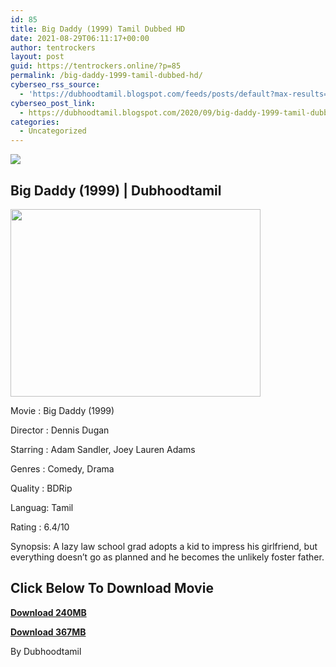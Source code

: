 ```yaml
---
id: 85
title: Big Daddy (1999) Tamil Dubbed HD
date: 2021-08-29T06:11:17+00:00
author: tentrockers
layout: post
guid: https://tentrockers.online/?p=85
permalink: /big-daddy-1999-tamil-dubbed-hd/
cyberseo_rss_source:
  - 'https://dubhoodtamil.blogspot.com/feeds/posts/default?max-results=150&start-index=151'
cyberseo_post_link:
  - https://dubhoodtamil.blogspot.com/2020/09/big-daddy-1999-tamil-dubbed-hd.html
categories:
  - Uncategorized
---
```

<div class="media_block">
  <img src="https://1.bp.blogspot.com/-ERZs1Z4CdL8/X1SrxqcEr8I/AAAAAAAACVI/NWlgsqrw1yU1KoJ8IuIyB_lZw3q2GZ7MQCNcBGAsYHQ/s72-w400-h300-c/big-daddy-cinema-quad-movie-poster-%25283%2529.jpg" class="media_thumbnail" />
</div>

## Big Daddy (1999) | Dubhoodtamil

<div class="separator">
  <a href="https://1.bp.blogspot.com/-ERZs1Z4CdL8/X1SrxqcEr8I/AAAAAAAACVI/NWlgsqrw1yU1KoJ8IuIyB_lZw3q2GZ7MQCNcBGAsYHQ/s1050/big-daddy-cinema-quad-movie-poster-%25283%2529.jpg"><img loading="lazy" border="0" data-original-height="787" data-original-width="1050" height="300" src="https://1.bp.blogspot.com/-ERZs1Z4CdL8/X1SrxqcEr8I/AAAAAAAACVI/NWlgsqrw1yU1KoJ8IuIyB_lZw3q2GZ7MQCNcBGAsYHQ/w400-h300/big-daddy-cinema-quad-movie-poster-%25283%2529.jpg" width="400" /></a>
</div>

Movie	<span></span>:	<span></span>Big Daddy (1999)&nbsp;

Director	<span></span>:	<span></span>Dennis Dugan&nbsp;

Starring	<span></span>:	<span></span>Adam Sandler, Joey Lauren Adams&nbsp;

Genres	<span></span>:	<span></span>Comedy, Drama&nbsp;

Quality	<span></span>:	<span></span>BDRip&nbsp;

Languag:	<span></span>Tamil&nbsp;

Rating	<span></span>:	<span></span>6.4/10&nbsp;

Synopsis: A lazy law school grad adopts a kid to impress his girlfriend, but everything doesn&#8217;t go as planned and he becomes the unlikely foster father.

## <span><b>Click Below To Download Movie</b></span>

<span><b><a href="https://oncehelp.com/bigdady-1" target="_blank" rel="noopener">Download 240MB</a></b></span>

<span><b><a href="https://oncehelp.com/bigdady-2" target="_blank" rel="noopener">Download 367MB</a></b></span>

By Dubhoodtamil